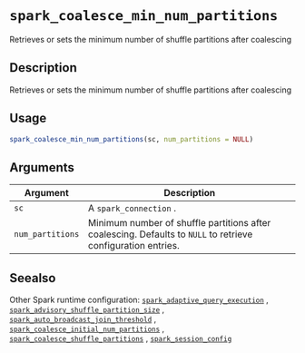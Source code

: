 # `spark_coalesce_min_num_partitions`

Retrieves or sets the minimum number of shuffle partitions after coalescing


## Description

Retrieves or sets the minimum number of shuffle partitions after coalescing


## Usage

```r
spark_coalesce_min_num_partitions(sc, num_partitions = NULL)
```


## Arguments

Argument      |Description
------------- |----------------
`sc`     |     A `spark_connection` .
`num_partitions`     |     Minimum number of shuffle partitions after coalescing. Defaults to `NULL` to retrieve configuration entries.


## Seealso

Other Spark runtime configuration:
 [`spark_adaptive_query_execution`](#sparkadaptivequeryexecution) ,
 [`spark_advisory_shuffle_partition_size`](#sparkadvisoryshufflepartitionsize) ,
 [`spark_auto_broadcast_join_threshold`](#sparkautobroadcastjointhreshold) ,
 [`spark_coalesce_initial_num_partitions`](#sparkcoalesceinitialnumpartitions) ,
 [`spark_coalesce_shuffle_partitions`](#sparkcoalesceshufflepartitions) ,
 [`spark_session_config`](#sparksessionconfig)


